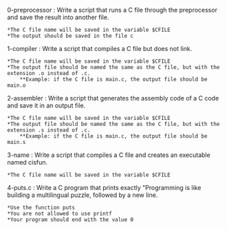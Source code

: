0-preprocessor : Write a script that runs a C file through the preprocessor and save the result into another file.

	*The C file name will be saved in the variable $CFILE
	*The output should be saved in the file c

1-compiler : Write a script that compiles a C file but does not link.

	*The C file name will be saved in the variable $CFILE
	*The output file should be named the same as the C file, but with the extension .o instead of .c.
		**Example: if the C file is main.c, the output file should be main.o

2-assembler : Write a script that generates the assembly code of a C code and save it in an output file.

	*The C file name will be saved in the variable $CFILE
	*The output file should be named the same as the C file, but with the extension .s instead of .c.
		**Example: if the C file is main.c, the output file should be main.s

3-name : Write a script that compiles a C file and creates an executable named cisfun.

	*The C file name will be saved in the variable $CFILE

4-puts.c : Write a C program that prints exactly "Programming is like building a multilingual puzzle, followed by a new line.

	*Use the function puts
	*You are not allowed to use printf
	*Your program should end with the value 0



